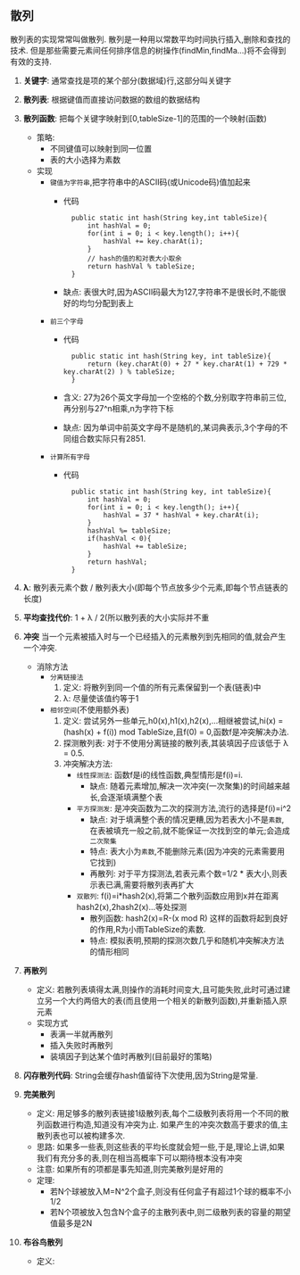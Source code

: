 ## **散列**
散列表的实现常常叫做散列.
散列是一种用以常数平均时间执行插入,删除和查找的技术.
但是那些需要元素间任何排序信息的树操作(findMin,findMa...)将不会得到有效的支持.

1. **关键字**: 通常查找是项的某个部分(数据域)行,这部分叫关键字

2. **散列表**: 根据键值而直接访问数据的数组的数据结构

3. **散列函数**: 把每个关键字映射到[0,tableSize-1]的范围的一个映射(函数)
    - 策略: 
        - 不同键值可以映射到同一位置
        - 表的大小选择为素数
    - 实现
        - `键值为字符串`,把字符串中的ASCII码(或Unicode码)值加起来
            - 代码
        
                    public static int hash(String key,int tableSize){
                        int hashVal = 0;
                        for(int i = 0; i < key.length(); i++){
                            hashVal += key.charAt(i);
                        }
                        // hash的值的和对表大小取余
                        return hashVal % tableSize;
                    }
            - 缺点: 表很大时,因为ASCII码最大为127,字符串不是很长时,不能很好的均匀分配到表上
        - `前三个字母`
            - 代码
            
                    public static int hash(String key, int tableSize){
                        return (key.charAt(0) + 27 * key.charAt(1) + 729 * key.charAt(2) ) % tableSize;
                    }
            - 含义: 27为26个英文字母加一个空格的个数,分别取字符串前三位,再分别与27^n相乘,n为字符下标
            - 缺点: 因为单词中前英文字母不是随机的,某词典表示,3个字母的不同组合数实际只有2851.
        - `计算所有字母`
            - 代码
            
                    public static int hash(String key, int tableSize){
                        int hashVal = 0;
                        for(int i = 0; i < key.length(); i++){
                            hashVal = 37 * hashVal + key.charAt(i);
                        }
                        hashVal %= tableSize;
                        if(hashVal < 0){
                            hashVal += tableSize;
                        }
                        return hashVal;
                    }
4. **λ**: 散列表元素个数 / 散列表大小(即每个节点放多少个元素,即每个节点链表的长度)

5. **平均查找代价**: 1 + λ / 2(所以散列表的大小实际并不重

5. **冲突**
当一个元素被插入时与一个已经插入的元素散列到先相同的值,就会产生一个冲突.
    - 消除方法
        - `分离链接法`
            1. 定义: 将散列到同一个值的所有元素保留到一个表(链表)中
            2. λ: 尽量使该值约等于1
        - `相邻空间`(不使用额外表)
            1. 定义: 尝试另外一些单元,h0(x),h1(x),h2(x),...相继被尝试,hi(x) = (hash(x) + f(i)) mod TableSize,且f(0) = 0,函数f是冲突解决办法.
            2. 探测散列表: 对于不使用分离链接的散列表,其装填因子应该低于 λ = 0.5.
            3. 冲突解决方法:
                - `线性探测法`: 函数f是i的线性函数,典型情形是f(i)=i.
                    - 缺点: 随着元素增加,解决一次冲突(一次聚集)的时间越来越长,会逐渐填满整个表
                - `平方探测发`: 是冲突函数为二次的探测方法,流行的选择是f(i)=i^2
                    - 缺点: 对于填满整个表的情况更糟,因为若表大小不是`素数`,在表被填充一般之前,就不能保证一次找到空的单元;会造成`二次聚集`
                    - 特点: 表大小为`素数`,不能删除元素(因为冲突的元素需要用它找到)
                    - 再散列: 对于平方探测法,若表元素个数=1/2 * 表大小,则表示表已满,需要将散列表再扩大
                - `双散列`: f(i)=i*hash2(x),将第二个散列函数应用到x并在距离hash2(x),2hash2(x)...等处探测
                    - 散列函数: hash2(x)=R-(x mod R) 这样的函数将起到良好的作用,R为小雨TableSize的素数.
                    - 特点: 模拟表明,预期的探测次数几乎和随机冲突解决方法的情形相同
                    
6. **再散列**
    - 定义: 若散列表填得太满,则操作的消耗时间变大,且可能失败,此时可通过建立另一个大约两倍大的表(而且使用一个相关的新散列函数),并重新插入原元素
    - 实现方式
        -  表满一半就再散列
        - 插入失败时再散列
        - 装填因子到达某个值时再散列(目前最好的策略)

7. **闪存散列代码**: String会缓存hash值留待下次使用,因为String是常量. 

8. **完美散列**
    - 定义: 用足够多的散列表链接1级散列表,每个二级散列表将用一个不同的散列函数进行构造,知道没有冲突为止. 如果产生的冲突次数高于要求的值,主散列表也可以被构建多次.
    - 思路: 如果多一些表,则这些表的平均长度就会短一些,于是,理论上讲,如果我们有充分多的表,则在相当高概率下可以期待根本没有冲突
    - 注意: 如果所有的项都是事先知道,则完美散列是好用的
    - 定理: 
        - 若N个球被放入M=N^2个盒子,则没有任何盒子有超过1个球的概率不小1/2
        - 若N个项被放入包含N个盒子的主散列表中,则二级散列表的容量的期望值最多是2N
        
9. **布谷鸟散列**
    - 定义: 
